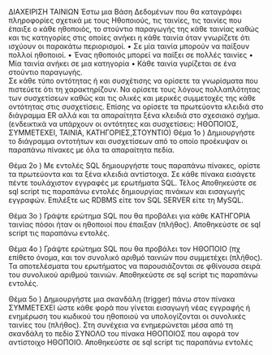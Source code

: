 ΔΙΑΧΕΙΡΙΣΗ TAIΝΙΩΝ
 Έστω μια Βάση Δεδομένων που θα καταγράφει πληροφορίες σχετικά με τους Ηθοποιούς, τις 
ταινίες, τις ταινίες  που έπαιξε ο κάθε ηθοποιός, το στούντιο παραγωγής της κάθε ταινίας 
καθώς και τις κατηγορίες στις οποίες ανήκει η κάθε ταινία όταν γνωρίζετε ότι ισχύουν οι 
παρακάτω περιορισμοί. 
• Σε μία ταινία μπορούν να παίξουν πολλοί ηθοποιοί. 
• Ένας ηθοποιός μπορεί να παίξει σε πολλές ταινίες 
• Μία ταινία ανήκει σε μια κατηγορία 
• Κάθε ταινία γυρίζεται σε ένα στούντιο παραγωγής.  
Σε κάθε τύπο οντότητας ή και συσχέτισης να ορίσετε τα γνωρίσματα που πιστεύετε ότι τη 
χαρακτηρίζουν. Να ορίσετε τους λόγους πολλαπλότητας των συσχετίσεων καθώς και τις 
ολικές και μερικές συμμετοχές της κάθε οντότητας στις συσχετίσεις. Επίσης  να ορίσετε τα 
πρωτεύοντα κλειδιά στo διάγραμμα ER αλλά και τα απαραίτητα ξένα κλειδιά στο σχεσιακό 
σχήμα. (ενδεικτικά να υπάρχουν οι οντότητες και συσχετίσεις: ΗΘΟΠΟΙΟΣ, 
ΣΥΜΜΕΤΕΧΕΙ, ΤΑΙΝΙΑ, ΚΑΤΗΓΟΡΙΕΣ,ΣΤΟΥΝΤΙΟ) 
Θέμα 1ο ) Δημιουργήστε το διάγραμμα οντοτήτων και συσχετίσεων από το οποίο προέκυψαν 
οι παραπάνω πίνακες με όλα τα απαραίτητα πεδία. 

Θέμα 2ο ) Με εντολές SQL δημιουργήστε τους παραπάνω πίνακες, ορίστε τα πρωτεύοντα και 
τα ξένα κλειδιά αντίστοιχα. Σε κάθε πίνακα εισάγετε πέντε τουλάχιστον  εγγραφές με 
ερωτήματα SQL. Τέλος Αποθηκεύστε σε sql script τις παραπάνω εντολές δημιουργίας 
πινάκων και εισαγωγής εγγραφών. Επιλέξτε ως RDBMS είτε τον SQL SERVER είτε τη 
MySQL. 

Θέμα 3ο ) Γράψτε ερώτημα SQL που θα προβάλει για κάθε ΚΑΤΗΓΟΡΙΑ ταινίας πόσοι ήταν οι 
ηθοποιοί που έπαιξαν (πλήθος). Αποθηκεύστε σε sql script τις παραπάνω εντολές.  

Θέμα 4ο  ) Γράψτε ερώτημα SQL που θα προβάλει τον ΗΘΟΠΟΙΟ (πχ επίθετο όνομα, και τον 
συνολικό αριθμό ταινιών που συμμετέχει (πλήθος). Τα αποτελέσματα του ερωτήματος να 
παρουσιάζονται σε φθίνουσα σειρά του συνολικού αριθμού ταινιών. Αποθηκεύστε σε sql script 
τις παραπάνω εντολές. 

Θέμα 5ο ) Δημιουργήστε μια σκανδάλη (trigger) πάνω στον πίνακα ΣΥΜΜΕΤΕΧΕΙ ώστε κάθε 
φορά που γίνεται εισαγωγή νέας εγγραφής ή ενημέρωση του κωδικού του ηθοποιού να 
υπολογίζονται οι συνολικές ταινίες του (πλήθος). Στη συνέχεια να ενημερώνεται μέσα από τη 
σκανδάλη το πεδίο ΣΥΝΟΛΟ του πίνακα ΗΘΟΠΟΙΟΣ που αφορά τον αντίστοιχο ΗΘΟΠΟΙΟ. 
Αποθηκεύστε σε sql script τις παραπάνω εντολές
